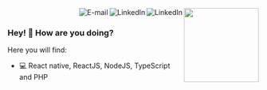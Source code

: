 
<a alt="Need a website, e-commerce or app?" href="https://virtualmake.net/">
<img align="right" src="https://virtualmake.net/wp-content/uploads/2019/01/LogoVirtualMake-Gradiente-1024x1024.png" width="150"/></a>

<a href="/users/follow?target=tgmarinho">
<img align="right" alt="LinkedIn" src="https://img.shields.io/github/followers/VictorhMalheiro?label=Follow%20me&style=social"/>
</a>

<a href="https://www.linkedin.com/in/victormalheiro/">
<img align="right" alt="LinkedIn" src="https://img.shields.io/badge/Linkedin-Follow-blue"/>
</a>

<a href="mailto:victorhugbarretos@gmail.com">
<img align="right" alt="E-mail" src="https://img.shields.io/badge/-How%20to%20reach%20me-green"/>
</a>

<br/>


### Hey! 👋 How are you doing?
Here you will find:
- 💻 React native, ReactJS, NodeJS, TypeScript and PHP